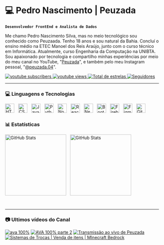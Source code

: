 # 💻 Pedro Nascimento | Peuzada

**`Desenvolvedor FrontEnd e Analista de Dados`**

Me chamo Pedro Nascimento Silva, mas no meio tecnológico sou conhecido como Peuzaada. Tenho 18 anos e sou natural da Bahia. Concluí o ensino médio na ETEC Manoel dos Reis Araújo, junto com o curso técnico em Informática. Atualmente, curso Engenharia da Computação na UNIBTA. Sou apaixonado por tecnologia e compartilho minhas experiências por meio do meu canal no YouTube, "[Peuzada](https://www.youtube.com/@peuzada.04)", e também pelo meu Instagram pessoal, "[@peuzada.04](https://www.instagram.com/peuzada.04/)".

<p align="left">
    <a href="https://www.youtube.com/@peuzada.04?sub_confirmation=1">
        <img 
            alt="youtube subscribers" 
            title="Inscreva-se no meu canal" 
            src="https://custom-icon-badges.demolab.com/youtube/channel/subscribers/UCfqlb4OgAkKcwBZY3MmdsvQ?color=%23E05D44&label=Inscreva-se&logo=video&logoColor=white&style=for-the-badge&labelColor=CE4630"
        />
    </a>
    <a href="https://www.youtube.com/@peuzada.04">
        <img 
            alt="youtube views" 
            title="Vizualizações no YouTube" 
            src="https://custom-icon-badges.demolab.com/youtube/channel/views/UCfqlb4OgAkKcwBZY3MmdsvQ?color=%23E05D44&logo=eye&logoColor=white&style=for-the-badge&labelColor=CE4630"
        />
    </a> 
    <a href="https://github.com/PeuzadaDev?tab=repositories&sort=stargazers">
        <img 
            alt="Total de estrelas" 
            title="Total de estrelas GitHub" 
            src="https://custom-icon-badges.demolab.com/github/stars/PeuzadaDev?color=%23E1AD0E&style=for-the-badge&labelColor=C79600&logo=star&label=estrelas"
        />
    </a>
    <a href="https://github.com/PeuzadaDev?tab=followers">
        <img 
            alt="Seguidores" 
            title="Me siga no GitHub" 
            src="https://custom-icon-badges.demolab.com/github/followers/Peuzadadev?color=222831&labelColor=222831&style=for-the-badge&logo=github&label=Seguidores&logoColor=white"
        />
    </a>
</p>

---

### 💻 Linguagens e Tecnologias

<img 
    align="left" 
    alt="HTML"
    title="HTML" 
    width="30px" 
    style="padding-right: 10px;" 
    src="https://cdn.jsdelivr.net/gh/devicons/devicon@latest/icons/html5/html5-original.svg" 
/>
<img 
    align="left" 
    alt="CSS" 
    title="CSS"
    width="30px" 
    style="padding-right: 10px;" 
    src="https://cdn.jsdelivr.net/gh/devicons/devicon@latest/icons/css3/css3-original.svg" 
/>
<img 
    align="left" 
    alt="JavaScript" 
    title="JavaScript"
    width="30px" 
    style="padding-right: 10px;" 
    src="https://cdn.jsdelivr.net/gh/devicons/devicon@latest/icons/javascript/javascript-original.svg" 
/>
<img 
    align="left" 
    alt="Python" 
    title="Python"
    width="30px" 
    style="padding-right: 10px;" 
    src="https://cdn.jsdelivr.net/gh/devicons/devicon@latest/icons/python/python-original.svg" 
/>
<img 
    align="left" 
    alt="NodeJS" 
    title="NodeJS"
    width="30px" 
    style="padding-right: 10px;" 
    src="https://cdn.jsdelivr.net/gh/devicons/devicon@latest/icons/nodejs/nodejs-plain-wordmark.svg" 
/>
<img 
    align="left" 
    alt="React"
    title="React" 
    width="30px" 
    style="padding-right: 10px;" 
    src="https://cdn.jsdelivr.net/gh/devicons/devicon@latest/icons/react/react-original.svg" 
/>
<img 
    align="left" 
    alt="Next.js" 
    title="Next.js"
    width="30px" 
    style="padding-right: 10px;" 
    src="https://cdn.jsdelivr.net/gh/devicons/devicon@latest/icons/nextjs/nextjs-original.svg" 
/>
<img 
    align="left" 
    alt="Bootstrap"
    title="Bootstrap" 
    width="30px" 
    style="padding-right: 10px;" 
    src="https://cdn.jsdelivr.net/gh/devicons/devicon@latest/icons/bootstrap/bootstrap-original.svg" 
/>
<img 
    align="left" 
    alt="Firebase" 
    title="Firebase"
    width="30px" 
    style="padding-right: 10px;" 
    src="https://cdn.jsdelivr.net/gh/devicons/devicon@latest/icons/firebase/firebase-original.svg" 
/>
<img 
    align="left" 
    alt="Figma" 
    title="Figma"
    width="30px" 
    style="padding-right: 10px;" 
    src="https://cdn.jsdelivr.net/gh/devicons/devicon@latest/icons/figma/figma-original.svg" 
/>
<img 
    align="left" 
    alt="Git" 
    title="Git"
    width="30px" 
    style="padding-right: 10px;" 
    src="https://cdn.jsdelivr.net/gh/devicons/devicon@latest/icons/git/git-original.svg" 
/>

<br/>
<br/>

### 📊 Estatísticas

<p>
  <img 
    align="left" 
    alt="GitHub Stats" 
    height="200" 
    style="padding-right: 10px;" 
    src="https://github-readme-stats.vercel.app/api?username=PeuzadaDev&show_icons=true&theme=tokyonight&include_all_commits=true&locale=pt-br" 
  />

<img 
      alt="GitHub Stats" 
      height="200" 
      src="https://github-readme-stats.vercel.app/api/top-langs/?username=PeuzadaDev&theme=tokyonight&layout=compact&custom_title=Tecnologias&langs_count=9" 
  />
</p>
</br>

---


### 📷 Ultimos vídeos do Canal

<!-- BEGIN YOUTUBE-CARDS -->
[![ava 100%](https://ytcards.demolab.com/?id=tErXFerXlSQ&title=ava+100%25&lang=en&timestamp=1751038377&background_color=%230d1117&title_color=%23ffffff&stats_color=%23dedede&max_title_lines=1&width=250&border_radius=5 "ava 100%")](https://www.youtube.com/watch?v=tErXFerXlSQ)
[![AVA 100% parte 2](https://ytcards.demolab.com/?id=8AI_7zINwlw&title=AVA+100%25+parte+2&lang=en&timestamp=1751038373&background_color=%230d1117&title_color=%23ffffff&stats_color=%23dedede&max_title_lines=1&width=250&border_radius=5 "AVA 100% parte 2")](https://www.youtube.com/watch?v=8AI_7zINwlw)
[![Transmissão ao vivo de Peuzada](https://ytcards.demolab.com/?id=mReN3VgOZmk&title=Transmiss%C3%A3o+ao+vivo+de+Peuzada&lang=en&timestamp=1749422970&background_color=%230d1117&title_color=%23ffffff&stats_color=%23dedede&max_title_lines=1&width=250&border_radius=5 "Transmissão ao vivo de Peuzada")](https://www.youtube.com/watch?v=mReN3VgOZmk)
[![Sistemas de Trocas | Venda de itens | MInecraft Bedrock](https://ytcards.demolab.com/?id=v_Z5Rg4ef3Q&title=Sistemas+de+Trocas+%7C+Venda+de+itens+%7C+MInecraft+Bedrock&lang=en&timestamp=1748039533&background_color=%230d1117&title_color=%23ffffff&stats_color=%23dedede&max_title_lines=1&width=250&border_radius=5 "Sistemas de Trocas | Venda de itens | MInecraft Bedrock")](https://www.youtube.com/watch?v=v_Z5Rg4ef3Q)
<!-- END YOUTUBE-CARDS -->
